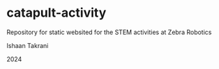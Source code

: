# catapult-activity

Repository for static websited for the STEM activities at Zebra Robotics

Ishaan Takrani

2024
